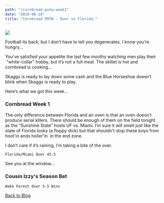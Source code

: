 ```yaml
---
path: "/cornbread-potw-week1"
date: "2019-08-24"
title: "Cornbread POTW - Over in Florida."
---
```

![](https://res.cloudinary.com/hksqkdlah/image/upload/c_fill,dpr_auto,f_auto,fl_lossy,q_auto,w_auto/30972_sfs-fresh-corn-cornbread-clr-11)

Football its back, but I don’t have to tell you degenerates. I know you’re hungry...

You’ve satisfied your appetite the last few months watching men play their  "white-collar" hobby, but it’s not a full meal. The skillet is hot and cornbread is cooking...

Skaggs is ready to lay down some cash and the Blue Horseshoe doesn’t blink when Skaggs is ready to play. 

Here’s what we got this week...

### Cornbread Week 1

The only difference between Florida and an oven is that an oven doesn’t produce serial killers. There should be enough of them on the field tonight as the “Sunshine State” hosts UF vs. Miami. I’m sure it will smell just like the state of Florida looks (a floppy dick) but that shouldn’t stop these boys from hoot'in ands holler'in  in the end zone. 

I don’t care if it’s raining, I’m taking a bite of the over. 

`Florida/Miami Over 45.5`

See you at the window...

### Cousin Izzy's Season Bet

`Wake Forest Over 5.5 Wins`

[Back to Blog](/blog)
